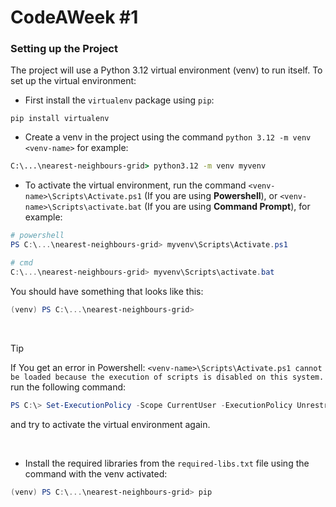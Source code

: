 # CodeAWeek #1

### Setting up the Project

The project will use a Python 3.12 virtual environment (venv) to run itself. To set up the virtual environment:

- First install the `virtualenv` package using `pip`:
```properties
pip install virtualenv
```

- Create a venv in the project using the command `python 3.12 -m venv <venv-name>` for example:
```cmd
C:\...\nearest-neighbours-grid> python3.12 -m venv myvenv
```

- To activate the virtual environment, run the command `<venv-name>\Scripts\Activate.ps1` (If you are using **Powershell**), or `<venv-name>\Scripts\activate.bat` (If you are using **Command Prompt**), for example:
```powershell
# powershell
PS C:\...\nearest-neighbours-grid> myvenv\Scripts\Activate.ps1
```
```powershell
# cmd
C:\...\nearest-neighbours-grid> myvenv\Scripts\activate.bat
```
You should have something that looks like this:
```powershell
(venv) PS C:\...\nearest-neighbours-grid> 
```

<br>

> [!TIP] 
> If You get an error in Powershell: `<venv-name>\Scripts\Activate.ps1 cannot be loaded because the execution of scripts is disabled on this system.` run the following command:
> ```powershell
> PS C:\> Set-ExecutionPolicy -Scope CurrentUser -ExecutionPolicy Unrestricted -Force
> ```
> and try to activate the virtual environment again.

<br>

- Install the required libraries from the `required-libs.txt` file using the command with the venv activated:
```powershell
(venv) PS C:\...\nearest-neighbours-grid> pip
```
